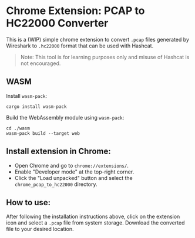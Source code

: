 
# Chrome Extension: PCAP to HC22000 Converter
This is a (WIP) simple chrome extension to convert `.pcap` files generated by Wireshark to `.hc22000` format that can be used with Hashcat. 

> Note: This tool is for learning purposes only and misuse of Hashcat is not encouraged.

## WASM
Install `wasm-pack`:
```
cargo install wasm-pack
```
Build the WebAssembly module using `wasm-pack`:
```
cd ./wasm
wasm-pack build --target web
```
## Install extension in Chrome:
-   Open Chrome and go to `chrome://extensions/`.
-   Enable "Developer mode" at the top-right corner.
-   Click the "Load unpacked" button and select the `chrome_pcap_to_hc22000` directory.

## How to use:
After following the installation instructions above, click on the extension icon and select a `.pcap` file from system storage. 
Download the converted file to your desired location.